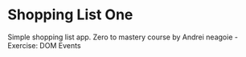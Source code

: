 # Shopping List One
Simple shopping list app.
Zero to mastery course by Andrei neagoie - Exercise: DOM Events
